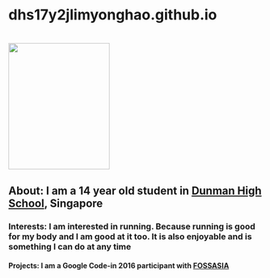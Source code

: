 # dhs17y2jlimyonghao.github.io


<html>
  <head>
  <link rel="stylesheet" href="style.css" />
    <title>My Personal Website</title>
  </head>
  <body>
  
<h1>
    <img src="photo 1.jpg" width = 200 px height = 250 px;>
 </h1>
 
 <h2>
    About:
   I am a 14 year old student in <a href="http://dunmanhigh.moe.edu.sg/wp-content/uploads/website/index.html">Dunman High School</a>, Singapore
 </h2>
    
    
  <h3>
    Interests: 
    I am interested in running. Because running is good for my body and I am good at it too. It is also enjoyable and is something I can do at any time
 </h3>
 
  <h4>
    Projects:
 I am a Google Code-in 2016 participant with <a href="http://fossasia.org">FOSSASIA</a>
   </h4>
    
  </body>
</html>
